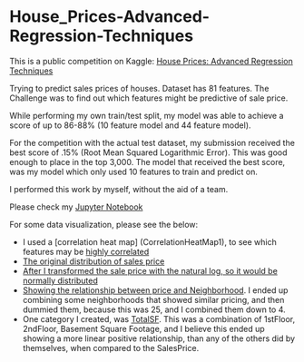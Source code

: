 # House_Prices-Advanced-Regression-Techniques

This is a public competition on Kaggle:  [House Prices: Advanced Regression Techniques](https://www.kaggle.com/c/house-prices-advanced-regression-techniques)

Trying to predict sales prices of houses.  Dataset has 81 features.
The Challenge was to find out which features might be predictive of sale price.

While performing my own train/test split, my model was able to achieve a score of up to 86-88% (10 feature model and 44 feature model).

For the competition with the actual test dataset, my submission received the best score of .15% (Root Mean Squared Logarithmic Error).  This was good enough to place in the top 3,000.  The model that received the best score, was my model which only used 10 features to train and predict on.

I performed this work by myself, without the aid of a team.

Please check my [Jupyter Notebook](House_Prices-Advanced-Regression-Techniques/EDA.ipynb)

For some data visualization, please see the below:
* I used a [correlation heat map] (CorrelationHeatMap1), to see which features may be [highly correlated](CorrelationHeatMap2.png)
* [The original distribution of sales price](SalePriceDistribution.png)
* [After I transformed the sale price with the natural log, so it would be normally distributed](After-LogSalePriceDistribution.png)
* [Showing the relationship between price and Neighborhood](SalePrice_v_Neighborhood.png).  I ended up combining some neighborhoods that showed similar pricing, and then dummied them, because this was 25, and I combined them down to 4.
* One category I created, was [TotalSF](SalePrice_v_TotalSF.png).  This was a combination of 1stFloor, 2ndFloor, Basement Square Footage, and I believe this ended up showing a more linear positive relationship, than any of the others did by themselves, when compared to the SalesPrice.
